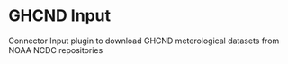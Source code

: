# GHCND Input
Connector Input plugin to download GHCND meterological datasets from NOAA NCDC repositories
